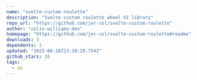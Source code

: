 ```yaml
---
name: "svelte-custom-roulette"
description: "Svelte custom roulette wheel UI library"
repo_url: "https://github.com/jor-col/svelte-custom-roulette"
author: "colin-williams-dev"
homepage: "https://github.com/jor-col/svelte-custom-roulette#readme"
downloads: 3
dependents: 1
updated: "2023-06-16T23:38:29.754Z"
github_stars: 16
tags: 
  - ui
---
```

